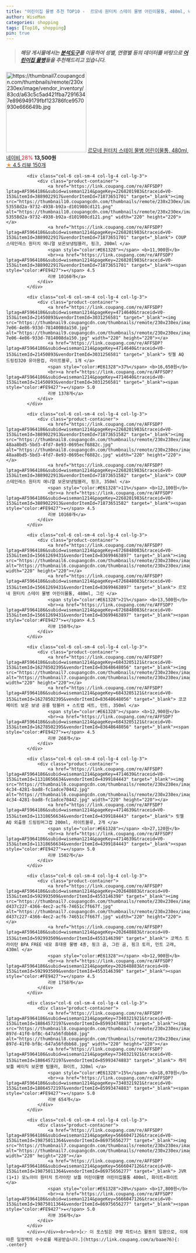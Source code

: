 ```yaml
---
title: "어린이집 물병 추천 TOP10 -  르모네 원터치 스테이 물병 어린이물통, 480ml, 네이비 "
author: WiseMan
categories: shopping
tags: [Top10, shopping]
pin: true
---
```


> ##### 해당 게시물에서는 [**분석도구**](https://itemscout.io/)를 이용하여 **성별**, **연령별** 등의 데이터를 바탕으로 [**어린이집 물병**](https://link.coupang.com/a/baae76)들을 추천해드리고 있습니다.
<div class="container"><div class="row">
            <div class="col-6 col-sm-4 col-lg-4 col-lg-3">
                <div class="product-container">
                    <a href="https://link.coupang.com/re/AFFSDP?lptag=AF5964186&subid=wiseman1214&pageKey=6726848083&traceid=V0-153&itemId=15661269428&vendorItemId=83699463881" target="_blank"><img src="https://thumbnail7.coupangcdn.com/thumbnails/remote/230x230ex/image/vendor_inventory/83cd/a63c5c5ad421fba72916347e896949179fbf123786fce9570930e666649b.jpg" alt="https://thumbnail7.coupangcdn.com/thumbnails/remote/230x230ex/image/vendor_inventory/83cd/a63c5c5ad421fba72916347e896949179fbf123786fce9570930e666649b.jpg" width="220" height="220"></a>
                    <a href="https://link.coupang.com/re/AFFSDP?lptag=AF5964186&subid=wiseman1214&pageKey=6726848083&traceid=V0-153&itemId=15661269428&vendorItemId=83699463881" target="_blank"> 르모네 원터치 스테이 물병 어린이물통, 480ml, 네이비 </a>
                    <span style="color:#E61328">28%</span> <b>13,500원</b>
                    <br><a href="https://link.coupang.com/re/AFFSDP?lptag=AF5964186&subid=wiseman1214&pageKey=6726848083&traceid=V0-153&itemId=15661269428&vendorItemId=83699463881" target="_blank"><span style="color:#FE9427">★</span> 4.5
                    리뷰 150개</a>
                </div>
            </div>
            
            <div class="col-6 col-sm-4 col-lg-4 col-lg-3">
                <div class="product-container">
                    <a href="https://link.coupang.com/re/AFFSDP?lptag=AF5964186&subid=wiseman1214&pageKey=2268201983&traceid=V0-153&itemId=3889022917&vendorItemId=71873651701" target="_blank"><img src="https://thumbnail10.coupangcdn.com/thumbnails/remote/230x230ex/image/retail/images/2959779854209713-53558d2a-9732-4938-b92a-d101980cd121.png" alt="https://thumbnail10.coupangcdn.com/thumbnails/remote/230x230ex/image/retail/images/2959779854209713-53558d2a-9732-4938-b92a-d101980cd121.png" width="220" height="220"></a>
                    <a href="https://link.coupang.com/re/AFFSDP?lptag=AF5964186&subid=wiseman1214&pageKey=2268201983&traceid=V0-153&itemId=3889022917&vendorItemId=71873651701" target="_blank"> COUP 스테인레스 원터치 애니멀 보온보냉텀블러, 핑크, 200ml </a>
                    <span style="color:#E61328"></span> <b>11,900원</b>
                    <br><a href="https://link.coupang.com/re/AFFSDP?lptag=AF5964186&subid=wiseman1214&pageKey=2268201983&traceid=V0-153&itemId=3889022917&vendorItemId=71873651701" target="_blank"><span style="color:#FE9427">★</span> 4.5
                    리뷰 10160개</a>
                </div>
            </div>
            
            <div class="col-6 col-sm-4 col-lg-4 col-lg-3">
                <div class="product-container">
                    <a href="https://link.coupang.com/re/AFFSDP?lptag=AF5964186&subid=wiseman1214&pageKey=4714640&traceid=V0-153&itemId=21450893&vendorItemId=3031256581" target="_blank"><img src="https://thumbnail9.coupangcdn.com/thumbnails/remote/230x230ex/image/product/image/vendoritem/2018/08/10/3031256581/f33f3659-7e06-4e86-933d-7814008da150.jpg" alt="https://thumbnail9.coupangcdn.com/thumbnails/remote/230x230ex/image/product/image/vendoritem/2018/08/10/3031256581/f33f3659-7e06-4e86-933d-7814008da150.jpg" width="220" height="220"></a>
                    <a href="https://link.coupang.com/re/AFFSDP?lptag=AF5964186&subid=wiseman1214&pageKey=4714640&traceid=V0-153&itemId=21450893&vendorItemId=3031256581" target="_blank"> 릿첼 AQ 드링킹320 유아용컵, 라이트블루, 1개 </a>
                    <span style="color:#E61328">37%</span> <b>16,650원</b>
                    <br><a href="https://link.coupang.com/re/AFFSDP?lptag=AF5964186&subid=wiseman1214&pageKey=4714640&traceid=V0-153&itemId=21450893&vendorItemId=3031256581" target="_blank"><span style="color:#FE9427">★</span> 5.0
                    리뷰 1378개</a>
                </div>
            </div>
            
            <div class="col-6 col-sm-4 col-lg-4 col-lg-3">
                <div class="product-container">
                    <a href="https://link.coupang.com/re/AFFSDP?lptag=AF5964186&subid=wiseman1214&pageKey=2268201983&traceid=V0-153&itemId=3889022913&vendorItemId=71873651582" target="_blank"><img src="https://thumbnail8.coupangcdn.com/thumbnails/remote/230x230ex/image/retail/images/1744418117104717-48aa8bd5-5bd3-4fd7-8e93-0695ecf6882c.jpg" alt="https://thumbnail8.coupangcdn.com/thumbnails/remote/230x230ex/image/retail/images/1744418117104717-48aa8bd5-5bd3-4fd7-8e93-0695ecf6882c.jpg" width="220" height="220"></a>
                    <a href="https://link.coupang.com/re/AFFSDP?lptag=AF5964186&subid=wiseman1214&pageKey=2268201983&traceid=V0-153&itemId=3889022913&vendorItemId=71873651582" target="_blank"> COUP 스테인레스 원터치 애니멀 보온보냉텀블러, 핑크, 350ml </a>
                    <span style="color:#E61328">11%</span> <b>12,100원</b>
                    <br><a href="https://link.coupang.com/re/AFFSDP?lptag=AF5964186&subid=wiseman1214&pageKey=2268201983&traceid=V0-153&itemId=3889022913&vendorItemId=71873651582" target="_blank"><span style="color:#FE9427">★</span> 4.5
                    리뷰 10160개</a>
                </div>
            </div>
            
            <div class="col-6 col-sm-4 col-lg-4 col-lg-3">
                <div class="product-container">
                    <a href="https://link.coupang.com/re/AFFSDP?lptag=AF5964186&subid=wiseman1214&pageKey=6726848083&traceid=V0-153&itemId=15661269431&vendorItemId=83699463897" target="_blank"><img src="https://thumbnail6.coupangcdn.com/thumbnails/remote/230x230ex/image/vendor_inventory/6090/ed826326f407b8c428ac198bffcd592777dc99483f7e0cf5d2832882624c.jpg" alt="https://thumbnail6.coupangcdn.com/thumbnails/remote/230x230ex/image/vendor_inventory/6090/ed826326f407b8c428ac198bffcd592777dc99483f7e0cf5d2832882624c.jpg" width="220" height="220"></a>
                    <a href="https://link.coupang.com/re/AFFSDP?lptag=AF5964186&subid=wiseman1214&pageKey=6726848083&traceid=V0-153&itemId=15661269431&vendorItemId=83699463897" target="_blank"> 르모네 원터치 스테이 물병 어린이물통, 480ml, 그린 </a>
                    <span style="color:#E61328">21%</span> <b>13,500원</b>
                    <br><a href="https://link.coupang.com/re/AFFSDP?lptag=AF5964186&subid=wiseman1214&pageKey=6726848083&traceid=V0-153&itemId=15661269431&vendorItemId=83699463897" target="_blank"><span style="color:#FE9427">★</span> 4.5
                    리뷰 150개</a>
                </div>
            </div>
            
            <div class="col-6 col-sm-4 col-lg-4 col-lg-3">
                <div class="product-container">
                    <a href="https://link.coupang.com/re/AFFSDP?lptag=AF5964186&subid=wiseman1214&pageKey=6843205121&traceid=V0-153&itemId=16278502395&vendorItemId=83648648056" target="_blank"><img src="https://thumbnail7.coupangcdn.com/thumbnails/remote/230x230ex/image/vendor_inventory/9461/9bd03e951cd454c3134e4bccf40bd3b2aa955b86eeba8765cee1fc5fc884.jpg" alt="https://thumbnail7.coupangcdn.com/thumbnails/remote/230x230ex/image/vendor_inventory/9461/9bd03e951cd454c3134e4bccf40bd3b2aa955b86eeba8765cee1fc5fc884.jpg" width="220" height="220"></a>
                    <a href="https://link.coupang.com/re/AFFSDP?lptag=AF5964186&subid=wiseman1214&pageKey=6843205121&traceid=V0-153&itemId=16278502395&vendorItemId=83648648056" target="_blank"> 코코메이트 보온 보냉 공룡 텀블러 + 스트랩 세트, 민트, 350ml </a>
                    <span style="color:#E61328"></span> <b>12,900원</b>
                    <br><a href="https://link.coupang.com/re/AFFSDP?lptag=AF5964186&subid=wiseman1214&pageKey=6843205121&traceid=V0-153&itemId=16278502395&vendorItemId=83648648056" target="_blank"><span style="color:#FE9427">★</span> 4.5
                    리뷰 268개</a>
                </div>
            </div>
            
            <div class="col-6 col-sm-4 col-lg-4 col-lg-3">
                <div class="product-container">
                    <a href="https://link.coupang.com/re/AFFSDP?lptag=AF5964186&subid=wiseman1214&pageKey=4714639&traceid=V0-153&itemId=11318656634&vendorItemId=4399184443" target="_blank"><img src="https://thumbnail6.coupangcdn.com/thumbnails/remote/230x230ex/image/retail/images/2019/02/15/17/8/4e716e56-4c34-4281-bad8-fc1adce70442.jpg" alt="https://thumbnail6.coupangcdn.com/thumbnails/remote/230x230ex/image/retail/images/2019/02/15/17/8/4e716e56-4c34-4281-bad8-fc1adce70442.jpg" width="220" height="220"></a>
                    <a href="https://link.coupang.com/re/AFFSDP?lptag=AF5964186&subid=wiseman1214&pageKey=4714639&traceid=V0-153&itemId=11318656634&vendorItemId=4399184443" target="_blank"> 릿첼 AQ 외출용 드링킹머그컵 200ml, 라이트블루, 2개 </a>
                    <span style="color:#E61328"></span> <b>27,120원</b>
                    <br><a href="https://link.coupang.com/re/AFFSDP?lptag=AF5964186&subid=wiseman1214&pageKey=4714639&traceid=V0-153&itemId=11318656634&vendorItemId=4399184443" target="_blank"><span style="color:#FE9427">★</span> 5.0
                    리뷰 1502개</a>
                </div>
            </div>
            
            <div class="col-6 col-sm-4 col-lg-4 col-lg-3">
                <div class="product-container">
                    <a href="https://link.coupang.com/re/AFFSDP?lptag=AF5964186&subid=wiseman1214&pageKey=202648883&traceid=V0-153&itemId=592993509&vendorItemId=4553146398" target="_blank"><img src="https://thumbnail7.coupangcdn.com/thumbnails/remote/230x230ex/image/retail/images/164540303378802-d437c227-4366-4ec2-acf6-74651c7f667f.jpg" alt="https://thumbnail7.coupangcdn.com/thumbnails/remote/230x230ex/image/retail/images/164540303378802-d437c227-4366-4ec2-acf6-74651c7f667f.jpg" width="220" height="220"></a>
                    <a href="https://link.coupang.com/re/AFFSDP?lptag=AF5964186&subid=wiseman1214&pageKey=202648883&traceid=V0-153&itemId=592993509&vendorItemId=4553146398" target="_blank"> 코멕스 트라이탄 BPA FREE 네모 휴대용 물병 4종, 핑크 곰, 그린 곰, 핑크 토끼, 민트 고래, 430ml </a>
                    <span style="color:#E61328"></span> <b>12,900원</b>
                    <br><a href="https://link.coupang.com/re/AFFSDP?lptag=AF5964186&subid=wiseman1214&pageKey=202648883&traceid=V0-153&itemId=592993509&vendorItemId=4553146398" target="_blank"><span style="color:#FE9427">★</span> 4.5
                    리뷰 1758개</a>
                </div>
            </div>
            
            <div class="col-6 col-sm-4 col-lg-4 col-lg-3">
                <div class="product-container">
                    <a href="https://link.coupang.com/re/AFFSDP?lptag=AF5964186&subid=wiseman1214&pageKey=7340321921&traceid=V0-153&itemId=18864572197&vendorItemId=85993474883" target="_blank"><img src="https://thumbnail8.coupangcdn.com/thumbnails/remote/230x230ex/image/retail/images/2023/05/17/14/8/ed796347-897d-41f0-bf8c-647a56fdbb68.jpg" alt="https://thumbnail8.coupangcdn.com/thumbnails/remote/230x230ex/image/retail/images/2023/05/17/14/8/ed796347-897d-41f0-bf8c-647a56fdbb68.jpg" width="220" height="220"></a>
                    <a href="https://link.coupang.com/re/AFFSDP?lptag=AF5964186&subid=wiseman1214&pageKey=7340321921&traceid=V0-153&itemId=18864572197&vendorItemId=85993474883" target="_blank"> 캐리보틀 베이직 보온병 텀블러, 화이트, 320ml </a>
                    <span style="color:#E61328">15%</span> <b>18,070원</b>
                    <br><a href="https://link.coupang.com/re/AFFSDP?lptag=AF5964186&subid=wiseman1214&pageKey=7340321921&traceid=V0-153&itemId=18864572197&vendorItemId=85993474883" target="_blank"><span style="color:#FE9427">★</span> 5.0
                    리뷰 654개</a>
                </div>
            </div>
            
            <div class="col-6 col-sm-4 col-lg-4 col-lg-3">
                <div class="product-container">
                    <a href="https://link.coupang.com/re/AFFSDP?lptag=AF5964186&subid=wiseman1214&pageKey=5666047126&traceid=V0-153&itemId=19875011364&vendorItemId=86975656277" target="_blank"><img src="https://thumbnail7.coupangcdn.com/thumbnails/remote/230x230ex/image/vendor_inventory/124c/f90b4b3503404214fd5907dbf950859f018d7dd252e54e16931a69f0a294.jpg" alt="https://thumbnail7.coupangcdn.com/thumbnails/remote/230x230ex/image/vendor_inventory/124c/f90b4b3503404214fd5907dbf950859f018d7dd252e54e16931a69f0a294.jpg" width="220" height="220"></a>
                    <a href="https://link.coupang.com/re/AFFSDP?lptag=AF5964186&subid=wiseman1214&pageKey=5666047126&traceid=V0-153&itemId=19875011364&vendorItemId=86975656277" target="_blank"> JVR (1+1) 모노아이 원터치 트라이탄 보틀 어린이물병 어린이집물통 400ml, 화이트+화이트 </a>
                    <span style="color:#E61328">28%</span> <b>17,800원</b>
                    <br><a href="https://link.coupang.com/re/AFFSDP?lptag=AF5964186&subid=wiseman1214&pageKey=5666047126&traceid=V0-153&itemId=19875011364&vendorItemId=86975656277" target="_blank"><span style="color:#FE9427">★</span> 5.0
                    리뷰 356개</a>
                </div>
            </div>
            </div></div><br><br>[👉 이 포스팅은 쿠팡 파트너스 활동의 일환으로, 이에 따른 일정액의 수수료를 제공받습니다.](https://link.coupang.com/a/baae76){: .center}